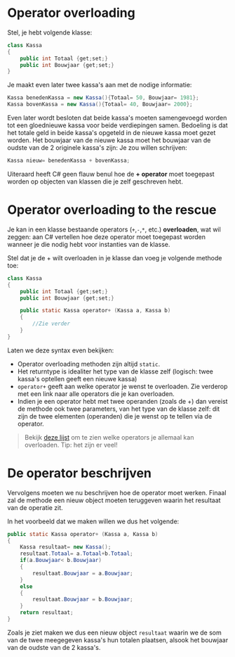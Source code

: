 # Operator overloading

Stel, je hebt volgende klasse:

```java
class Kassa
{
    public int Totaal {get;set;}
    public int Bouwjaar {get;set;}
}
```

Je maakt even later twee kassa's aan met de nodige informatie:

```java
Kassa benedenKassa = new Kassa(){Totaal= 50, Bouwjaar= 1981};
Kassa bovenKassa = new Kassa(){Totaal= 40, Bouwjaar= 2000};
```

Even later wordt besloten dat beide kassa's moeten samengevoegd worden tot een gloednieuwe kassa voor beide verdiepingen samen. Bedoeling is dat het totale geld in beide kassa's opgeteld in de nieuwe kassa moet gezet worden. Het bouwjaar van de nieuwe kassa moet het bouwjaar van de oudste van de 2 originele kassa's zijn:
Je zou willen schrijven:

```java
Kassa nieuw= benedenKassa + bovenKassa;
```

Uiteraard heeft C# geen flauw benul hoe de **+ operator** moet toegepast worden op objecten van klassen die je zelf geschreven hebt.

# Operator overloading to the rescue

Je kan in een klasse bestaande operators (``+``,``-``,``*``, etc.) **overloaden**, wat wil zeggen: aan C# vertellen hoe deze operator moet toegepast worden wanneer je die nodig hebt voor instanties van de klasse.

Stel dat je de + wilt overloaden in je klasse dan voeg je volgende methode toe:

```java
class Kassa
{
    public int Totaal {get;set;}
    public int Bouwjaar {get;set;}

    public static Kassa operator+ (Kassa a, Kassa b)
    {
        //Zie verder
    }
}
```

Laten we deze syntax even bekijken:

* Operator overloading methoden zijn altijd ``static``.
* Het returntype is idealiter het type van de klasse zelf (logisch: twee kassa's optellen geeft een nieuwe kassa)
* ``operator+`` geeft aan welke operator je wenst te overloaden. Zie verderop met een link naar alle operators die je kan overloaden.
* Indien je een operator hebt met twee operanden (zoals de +) dan vereist de methode ook twee parameters, van het type van de klasse zelf: dit zijn de twee elementen (operanden) die je wenst op te tellen via de operator.

> Bekijk [deze lijst](https://docs.microsoft.com/en-us/dotnet/csharp/programming-guide/statements-expressions-operators/overloadable-operators) om te zien welke operators je allemaal kan overloaden. Tip: het zijn er veel!

# De operator beschrijven

Vervolgens moeten we nu beschrijven hoe de operator moet werken. Finaal zal de methode een nieuw object moeten teruggeven waarin het resultaat van de operatie zit.

In het voorbeeld dat we maken willen we dus het volgende:

```java
public static Kassa operator+ (Kassa a, Kassa b)
{
    Kassa resultaat= new Kassa();
    resultaat.Totaal= a.Totaal+b.Totaal;
    if(a.Bouwjaar< b.Bouwjaar)
    {
        resultaat.Bouwjaar = a.Bouwjaar;
    }
    else
    {
        resultaat.Bouwjaar = b.Bouwjaar;
    }
    return resultaat;
}
```

Zoals je ziet maken we dus een nieuw object ``resultaat`` waarin we de som van de twee meegegeven kassa's hun totalen plaatsen, alsook het bouwjaar van de oudste van de 2 kassa's.